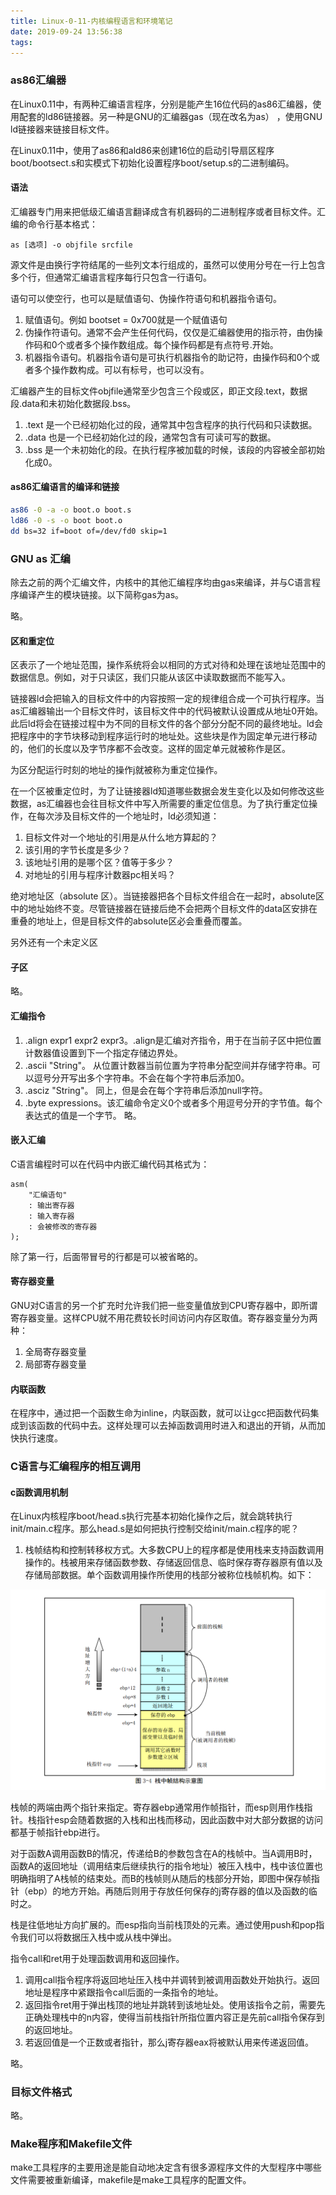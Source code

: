 ```yaml
---
title: Linux-0-11-内核编程语言和环境笔记
date: 2019-09-24 13:56:38
tags:
---
```


### as86汇编器

在Linux0.11中，有两种汇编语言程序，分别是能产生16位代码的as86汇编器，使用配套的ld86链接器。另一种是GNU的汇编器gas（现在改名为as）
，使用GNU ld链接器来链接目标文件。

在Linux0.11中，使用了as86和ald86来创建16位的启动引导扇区程序boot/bootsect.s和实模式下初始化设置程序boot/setup.s的二进制编码。

#### 语法

汇编器专门用来把低级汇编语言翻译成含有机器码的二进制程序或者目标文件。汇编的命令行基本格式：

```
as [选项] -o objfile srcfile
```
源文件是由换行字符结尾的一些列文本行组成的，虽然可以使用分号在一行上包含多个行，但通常汇编语言程序每行只包含一行语句。

语句可以使空行，也可以是赋值语句、伪操作符语句和机器指令语句。

1. 赋值语句。例如 bootset = 0x700就是一个赋值语句
2. 伪操作符语句。通常不会产生任何代码，仅仅是汇编器使用的指示符，由伪操作码和0个或者多个操作数组成。每个操作码都是有点符号.开始。
3. 机器指令语句。机器指令语句是可执行机器指令的助记符，由操作码和0个或者多个操作数构成。可以有标号，也可以没有。

汇编器产生的目标文件objfile通常至少包含三个段或区，即正文段.text，数据段.data和未初始化数据段.bss。

1. .text 是一个已经初始化过的段，通常其中包含程序的执行代码和只读数据。
2. .data 也是一个已经初始化过的段，通常包含有可读可写的数据。
3. .bss  是一个未初始化的段。在执行程序被加载的时候，该段的内容被全部初始化成0。

#### as86汇编语言的编译和链接

```bash
as86 -0 -a -o boot.o boot.s
ld86 -0 -s -o boot boot.o
dd bs=32 if=boot of=/dev/fd0 skip=1
```


### GNU as 汇编

除去之前的两个汇编文件，内核中的其他汇编程序均由gas来编译，并与C语言程序编译产生的模块链接。以下简称gas为as。

略。

#### 区和重定位

区表示了一个地址范围，操作系统将会以相同的方式对待和处理在该地址范围中的数据信息。例如，对于只读区，我们只能从该区中读取数据而不能写入。

链接器ld会把输入的目标文件中的内容按照一定的规律组合成一个可执行程序。当as汇编器输出一个目标文件时，该目标文件中的代码被默认设置成从地址0开始。此后ld将会在链接过程中为不同的目标文件的各个部分分配不同的最终地址。ld会把程序中的字节块移动到程序运行时的地址处。这些块是作为固定单元进行移动的，他们的长度以及字节序都不会改变。这样的固定单元就被称作是区。

为区分配运行时刻的地址的操作j就被称为重定位操作。

在一个区被重定位时，为了让链接器ld知道哪些数据会发生变化以及如何修改这些数据，as汇编器也会往目标文件中写入所需要的重定位信息。为了执行重定位操作，在每次涉及目标文件的一个地址时，ld必须知道：

1. 目标文件对一个地址的引用是从什么地方算起的？
2. 该引用的字节长度是多少？
3. 该地址引用的是哪个区？值等于多少？
4. 对地址的引用与程序计数器pc相关吗？

绝对地址区（absolute 区）。当链接器把各个目标文件组合在一起时，absolute区中的地址始终不变。尽管链接器在链接后绝不会把两个目标文件的data区安排在重叠的地址上，但是目标文件的absolute区必会重叠而覆盖。

另外还有一个未定义区

#### 子区

略。

#### 汇编指令

1. .align expr1 expr2 expr3。.align是汇编对齐指令，用于在当前子区中把位置计数器值设置到下一个指定存储边界处。
2. .ascii "String"。 从位置计数器当前位置为字符串分配空间并存储字符串。可以逗号分开写出多个字符串。不会在每个字符串后添加0。
3. .asciz "String"。 同上，但是会在每个字符串后添加null字符。
4. .byte  expressions。该汇编命令定义0个或者多个用逗号分开的字节值。每个表达式的值是一个字节。
略。

#### 嵌入汇编

C语言编程时可以在代码中内嵌汇编代码其格式为：

```
asm(
    "汇编语句"
    : 输出寄存器
    : 输入寄存器
    : 会被修改的寄存器
);
```
除了第一行，后面带冒号的行都是可以被省略的。

#### 寄存器变量

GNU对C语言的另一个扩充时允许我们把一些变量值放到CPU寄存器中，即所谓寄存器变量。这样CPU就不用花费较长时间访问内存区取值。寄存器变量分为两种：
1. 全局寄存器变量
2. 局部寄存器变量


#### 内联函数

在程序中，通过把一个函数生命为inline，内联函数，就可以让gcc把函数代码集成到该函数的代码中去。这样处理可以去掉函数调用时进入和退出的开销，从而加快执行速度。

### C语言与汇编程序的相互调用

#### c函数调用机制

在Linux内核程序boot/head.s执行完基本初始化操作之后，就会跳转执行init/main.c程序。那么head.s是如何把执行控制交给init/main.c程序的呢？

1. 栈帧结构和控制转移权方式。大多数CPU上的程序都是使用栈来支持函数调用操作的。栈被用来存储函数参数、存储返回信息、临时保存寄存器原有值以及存储局部数据。单个函数调用操作所使用的栈部分被称位栈帧机构。如下：

![](https://raw.githubusercontent.com/xdushepherd91/xdushepherd91.github.io/master/stack-frame.png)


栈帧的两端由两个指针来指定。寄存器ebp通常用作帧指针，而esp则用作栈指针。栈指针esp会随着数据的入栈和出栈而移动，因此函数中对大部分数据的访问都基于帧指针ebp进行。

对于函数A调用函数B的情况，传递给B的参数包含在A的栈帧中。当A调用B时，函数A的返回地址（调用结束后继续执行的指令地址）被压入栈中，栈中该位置也明确指明了A栈帧的结束处。而B的栈帧则从随后的栈部分开始，即图中保存帧指针（ebp）的地方开始。再随后则用于存放任何保存的j寄存器的值以及函数的临时之。

栈是往低地址方向扩展的。而esp指向当前栈顶处的元素。通过使用push和pop指令我们可以将数据压入栈中或从栈中弹出。

指令call和ret用于处理函数调用和返回操作。
1. 调用call指令程序将返回地址压入栈中并调转到被调用函数处开始执行。返回地址是程序中紧跟指令call后面的一条指令的地址。
2. 返回指令ret用于弹出栈顶的地址并跳转到该地址处。使用该指令之前，需要先正确处理栈中的n内容，使得当前栈指针所指位置内容正是先前call指令保存到的返回地址。
3. 若返回值是一个正数或者指针，那么j寄存器eax将被默认用来传递返回值。

略。
### 目标文件格式

略。

### Make程序和Makefile文件

make工具程序的主要用途是能自动地决定含有很多源程序文件的大型程序中哪些文件需要被重新编译，makefile是make工具程序的配置文件。

















































































